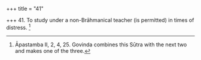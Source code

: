 +++
title = "41"

+++
41. To study under a non-Brāhmanical teacher (is permitted) in times of distress. [^34] 


[^34]:  Āpastamba II, 2, 4, 25. Govinda combines this Sūtra with the next two and makes one of the three.
